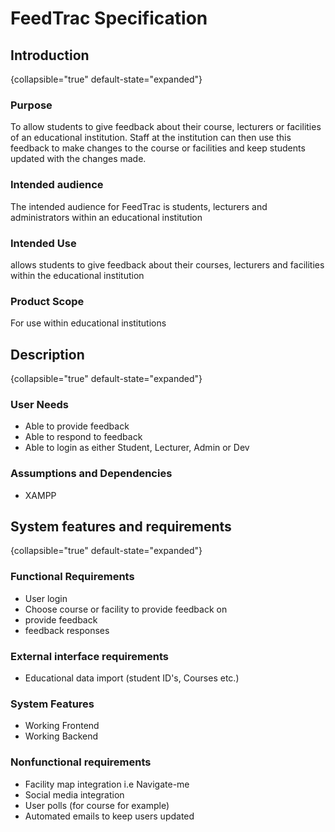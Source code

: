 # FeedTrac Specification

## Introduction
{collapsible="true" default-state="expanded"}
### Purpose
To allow students to give feedback about their course, lecturers or facilities of an educational institution. Staff at 
the institution can then use this feedback to make changes to the course or facilities and keep students updated with
the changes made.
### Intended audience
The intended audience for FeedTrac is students, lecturers and administrators within an educational institution
### Intended Use
allows students to give feedback about their courses, lecturers and facilities within the educational institution
### Product Scope
For use within educational institutions

## Description
{collapsible="true" default-state="expanded"}
### User Needs
* Able to provide feedback
* Able to respond to feedback
* Able to login as either Student, Lecturer, Admin or Dev
### Assumptions and Dependencies
* XAMPP

## System features and requirements
{collapsible="true" default-state="expanded"}
### Functional Requirements
* User login
* Choose course or facility to provide feedback on
* provide feedback
* feedback responses
### External interface requirements
* Educational data import (student ID's, Courses etc.)
### System Features
* Working Frontend
* Working Backend
### Nonfunctional requirements
* Facility map integration i.e Navigate-me
* Social media integration
* User polls (for course for example)
* Automated emails to keep users updated

